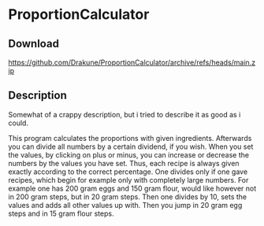 # ProportionCalculator

## Download
https://github.com/Drakune/ProportionCalculator/archive/refs/heads/main.zip

## Description
Somewhat of a crappy description, but i tried to describe it as good as i could.

This program calculates the proportions with given ingredients. Afterwards you can divide all numbers by a certain dividend, if you wish. When you set the values, by clicking on plus or minus, you can increase or decrease the numbers by the values you have set. Thus, each recipe is always given exactly according to the correct percentage. One divides only if one gave recipes, which begin for example only with completely large numbers. For example one has 200 gram eggs and 150 gram flour, would like however not in 200 gram steps, but in 20 gram steps. Then one divides by 10, sets the values and adds all other values up with. Then you jump in 20 gram egg steps and in 15 gram flour steps.
